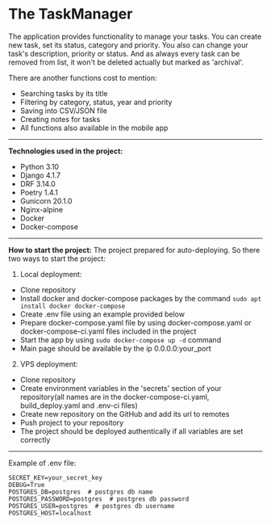 # The TaskManager
The application provides functionality to manage your tasks. You can create new task, set its status, category and priority. You also can change your task's description, priority or status. And as always every task can be removed from list, it won't be deleted actually but marked as 'archival'.

There are another functions cost to mention:
 - Searching tasks by its title
 - Filtering by category, status, year and priority
 - Saving into CSV/JSON file
 - Creating notes for tasks
 - All functions also available in the mobile app
---

**Technologies used in the project:**

 - Python 3.10
 - Django 4.1.7
 - DRF 3.14.0
 - Poetry 1.4.1
 - Gunicorn 20.1.0
 - Nginx-alpine
 - Docker
 - Docker-compose
---

**How to start the project:**
The project prepared for auto-deploying. So there two ways to start the project:

1. Local deployment:
 - Clone repository
 - Install docker and docker-compose packages by the command `sudo apt install docker docker-compose`
 - Create .env file using an example provided below
 - Prepare docker-compose.yaml file by using docker-compose.yaml or docker-compose-ci.yaml files included in the project
 - Start the app by using `sudo docker-compose up -d` command
 - Main page should be available by the ip 0.0.0.0:your_port

2. VPS deployment: 
 - Clone repository
 - Create environment variables in the 'secrets' section of your repository(all names are in the docker-compose-ci.yaml, build_deploy.yaml and .env-ci files)
 - Create new repository on the GitHub and add its url to remotes
 - Push project to your repository
 - The project should be deployed authentically if all variables are set correctly 

---
Example of .env file:

    SECRET_KEY=your_secret_key 
    DEBUG=True
    POSTGRES_DB=postgres  # postgres db name
    POSTGRES_PASSWORD=postgres  # postgres db password
    POSTGRES_USER=postgres  # postgres db username
    POSTGRES_HOST=localhost
